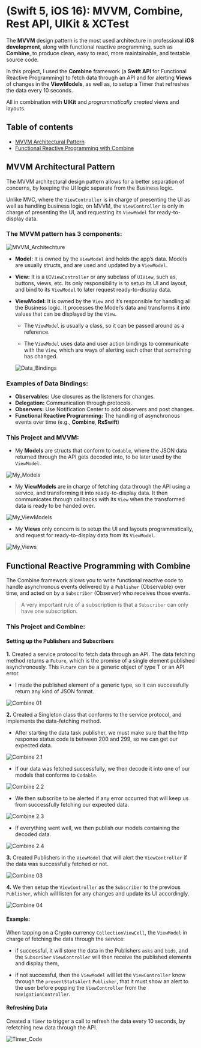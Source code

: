 # (Swift 5, iOS 16): MVVM, Combine, Rest API, UIKit & XCTest

The **MVVM** design pattern is the most used architecture in professional **iOS development**, along with functional reactive programming, such as **Combine**, to produce clean, easy to read, more maintainable, and testable source code. 

In this project, I used the **Combine** framework (a **Swift API** for Functional Reactive Programming) to fetch data through an API and for alerting **Views** of changes in the **ViewModels**, as well as, to setup a Timer that refreshes the data every 10 seconds.

All in combination with **UIKit** and _programmatically created_ views and layouts.

## Table of contents
* [MVVM Architectural Pattern](#mvvm)
* [Functional Reactive Programming with Combine](#combine)


## <a name="mvvm"></a>MVVM Architectural Pattern

The MVVM architectural design pattern allows for a better separation of concerns, by keeping the UI logic separate from the Business logic.

Unlike MVC, where the `ViewController` is in charge of presenting the UI as well as handling business logic, on MVVM, the `ViewController` is only in charge of presenting the UI, and requesting its `ViewModel` for ready-to-display data.

### The MVVM pattern has 3 components:

![MVVM_Architechture](Assets/MVVM/MVVM-Architecture.png)</br>

* **Model:** It is owned by the `ViewModel` and holds the app’s data. Models are usually structs, and are used and updated by a `ViewModel`.

* **View:** It is a `UIViewController` or any subclass of `UIView`, such as, buttons, views, etc. Its only responsibility is to setup its UI and layout, and bind to its `ViewModel` to later request ready-to-display data.

* **ViewModel:** It is owned by the `View` and it’s responsible for handling all the Business logic. It processes the Model’s data and transforms it into values that can be displayed by the `View`.

  - The `ViewModel` is usually a class, so it can be passed around as a reference.

  - The `ViewModel` uses data and user action bindings to communicate with the `View`, which are ways of alerting each other that something has changed.

  ![Data_Bindings](Assets/MVVM/DataBindings.png)<br>


### Examples of Data Bindings:

* **Observables:** Use closures as the listeners for changes.
* **Delegation:** Communication through protocols.
* **Observers:** Use Notification Center to add observers and post changes.
* **Functional Reactive Programming:** The handling of asynchronous events over time (e.g., **Combine**, **RxSwift**)


### This Project and MVVM:

* My **Models** are structs that conform to `Codable`, where the JSON data returned through the API gets decoded into, to be later used by the `ViewModel`.

![My_Models](Assets/MVVM/MVVM-My_Models.png)<br>

* My **ViewModels** are in charge of fetching data through the API using a service, and transforming it into ready-to-display data. It then communicates through callbacks with its `View` when the transformed data is ready to be handed over.

![My_ViewModels](Assets/MVVM/MVVM-My_ViewModels.png)<br>

* My **Views** only concern is to setup the UI and layouts programmatically, and request for ready-to-display data from its `ViewModel`.

![My_Views](Assets/MVVM/MVVM-My_Views.png)<br>

## <a name="combine"></a>Functional Reactive Programming with Combine

The Combine framework allows you to write functional reactive code to handle asynchronous events delivered by a `Publisher` (Observable) over time, and acted on by a `Subscriber` (Observer) who receives those events.

> A very important rule of a subscription is that a `Subscriber` can only have one subscription.


### This Project and Combine:

#### Setting up the Publishers and Subscribers

**1.** Created a service protocol to fetch data through an API. The data fetching method returns a `Future`, which is the promise of a single element published asynchronously. This `Future` can be a generic object of type T or an API error.

  - I made the published element of a generic type, so it can successfully return any kind of JSON format.
  
  ![Combine 01](Assets/Combine/Combine_01.png)<br>


**2.** Created a Singleton class that conforms to the service protocol, and implements the data-fetching method.

  - After starting the data task publisher, we must make sure that the http response status code is between 200 and 299, so we can get our expected data.
  
  ![Combine 2.1](Assets/Combine/Combine_02-2_1.png)<br>

  - If our data was fetched successfully, we then decode it into one of our models that conforms to `Codable`.
  
  ![Combine 2.2](Assets/Combine/Combine_02-2_2.png)<br>

  - We then subscribe to be alerted if any error occurred that will keep us from successfully fetching our expected data.
  
  ![Combine 2.3](Assets/Combine/Combine_02-2_3.png)<br>

  - If everything went well, we then publish our models containing the decoded data.
  
  ![Combine 2.4](Assets/Combine/Combine_02-2_4.png)<br>


**3.** Created Publishers in the `ViewModel` that will alert the `ViewController` if the data was successfully fetched or not.

  ![Combine 03](Assets/Combine/Combine_03.png)<br>


**4.** We then setup the `ViewController` as the `Subscriber` to the previous `Publisher`, which will listen for any changes and update its UI accordingly.

  ![Combine 04](Assets/Combine/Combine_04.png)<br>


#### Example:

When tapping on a Crypto currency `CollectionViewCell`, the `ViewModel` in charge of fetching the data through the service:

* if successful, it will store the data in the Publishers `asks` and `bids`, and the `Subscriber` `ViewController` will then receive the published elements and display them,

* if not successful, then the `ViewModel` will let the `ViewController` know through the `presentStatsAlert` `Publisher`, that it must show an alert to the user before popping the `ViewController` from the `NavigationController`.


#### Refreshing Data

Created a `Timer` to trigger a call to refresh the data every 10 seconds, by refetching new data through the API.

![Timer_Code](Assets/Timer/Timer-01.png)<br>











